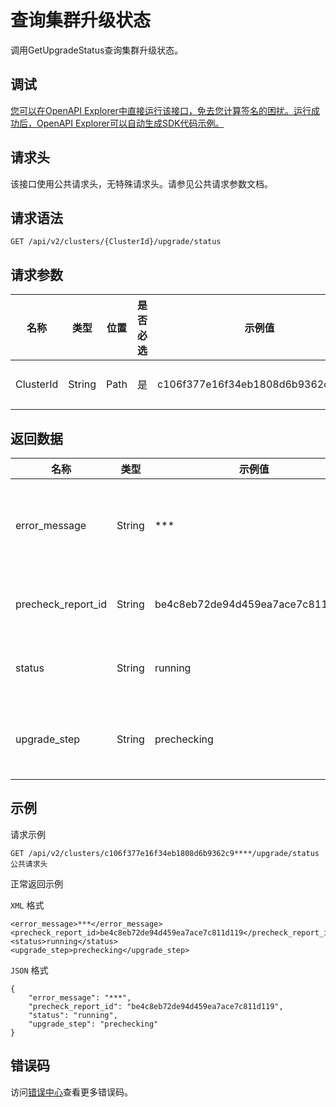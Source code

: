 # 查询集群升级状态

调用GetUpgradeStatus查询集群升级状态。

## 调试

[您可以在OpenAPI Explorer中直接运行该接口，免去您计算签名的困扰。运行成功后，OpenAPI Explorer可以自动生成SDK代码示例。](https://api.aliyun.com/#product=CS&api=GetUpgradeStatus&type=ROA&version=2015-12-15)

## 请求头

该接口使用公共请求头，无特殊请求头。请参见公共请求参数文档。

## 请求语法

```
GET /api/v2/clusters/{ClusterId}/upgrade/status 
```

## 请求参数

|名称|类型|位置|是否必选|示例值|描述|
|--|--|--|----|---|--|
|ClusterId|String|Path|是|c106f377e16f34eb1808d6b9362c9\*\*\*\*|集群ID。 |

## 返回数据

|名称|类型|示例值|描述|
|--|--|---|--|
|error\_message|String|\*\*\*|集群升级中的错误信息。 |
|precheck\_report\_id|String|be4c8eb72de94d459ea7ace7c811d119|预检查返回ID。 |
|status|String|running|集群升级状态。 |
|upgrade\_step|String|prechecking|集群目前升级的阶段。 |

## 示例

请求示例

```
GET /api/v2/clusters/c106f377e16f34eb1808d6b9362c9****/upgrade/status
公共请求头
```

正常返回示例

`XML` 格式

```
<error_message>***</error_message>
<precheck_report_id>be4c8eb72de94d459ea7ace7c811d119</precheck_report_id>
<status>running</status>
<upgrade_step>prechecking</upgrade_step>
```

`JSON` 格式

```
{
    "error_message": "***",
    "precheck_report_id": "be4c8eb72de94d459ea7ace7c811d119",
    "status": "running",
    "upgrade_step": "prechecking"
}
```

## 错误码

访问[错误中心](https://error-center.aliyun.com/status/product/CS)查看更多错误码。

